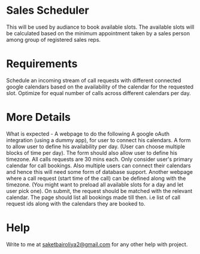 # Sales Scheduler
This will be used by audiance to book available slots. The available slots will be calculated based on the minimum appointment taken by a sales person among group of registered sales reps.

# Requirements
Schedule an incoming stream of call requests with different connected google calendars based on the availability of the calendar for the requested slot. Optimize for equal number of calls across different calendars per day.

# More Details
What is expected - A webpage to do the following A google oAuth integration (using a dummy app), for user to connect his calendars. A form to allow user to define his availability per day. (User can choose multiple blocks of time per day). The form should also allow user to define his timezone. All calls requests are 30 mins each. Only consider user's primary calendar for call bookings. Also multiple users can connect their calendars and hence this will need some form of database support. Another webpage where a call request (start time of the call) can be defined along with the timezone. (You might want to preload all available slots for a day and let user pick one). On submit, the request should be matched with the relevant calendar. The page should list all bookings made till then. i.e list of call request ids along with the calendars they are booked to.

# Help
Write to me at saketbairoliya2@gmail.com for any other help with project.
